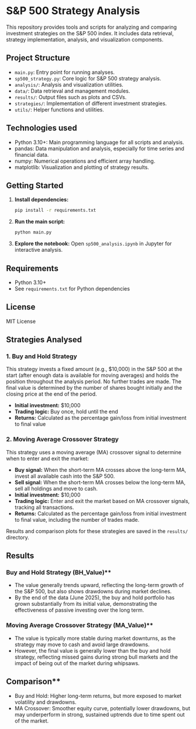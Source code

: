# S&P 500 Strategy Analysis

This repository provides tools and scripts for analyzing and comparing investment strategies on the S&P 500 index. It includes data retrieval, strategy implementation, analysis, and visualization components.

## Project Structure

- `main.py`: Entry point for running analyses.
- `sp500_strategy.py`: Core logic for S&P 500 strategy analysis.
- `analysis/`: Analysis and visualization utilities.
- `data/`: Data retrieval and management modules.
- `results/`: Output files such as plots and CSVs.
- `strategies/`: Implementation of different investment strategies.
- `utils/`: Helper functions and utilities.

## Technologies used

- Python 3.10+: Main programming language for all scripts and analysis.
- pandas: Data manipulation and analysis, especially for time series and financial data.
- numpy: Numerical operations and efficient array handling.
- matplotlib: Visualization and plotting of strategy results.

## Getting Started

1. **Install dependencies:**
   ```bash
   pip install -r requirements.txt
   ```
2. **Run the main script:**
   ```bash
   python main.py
   ```
3. **Explore the notebook:**
   Open `sp500_analysis.ipynb` in Jupyter for interactive analysis.

## Requirements
- Python 3.10+
- See `requirements.txt` for Python dependencies

## License
MIT License

## Strategies Analysed

### 1. Buy and Hold Strategy

This strategy invests a fixed amount (e.g., $10,000) in the S&P 500 at the start (after enough data is available for moving averages) and holds the position throughout the analysis period. No further trades are made. The final value is determined by the number of shares bought initially and the closing price at the end of the period.

- **Initial investment:** $10,000
- **Trading logic:** Buy once, hold until the end
- **Returns:** Calculated as the percentage gain/loss from initial investment to final value

### 2. Moving Average Crossover Strategy

This strategy uses a moving average (MA) crossover signal to determine when to enter and exit the market:

- **Buy signal:** When the short-term MA crosses above the long-term MA, invest all available cash into the S&P 500.
- **Sell signal:** When the short-term MA crosses below the long-term MA, sell all holdings and move to cash.
- **Initial investment:** $10,000
- **Trading logic:** Enter and exit the market based on MA crossover signals, tracking all transactions.
- **Returns:** Calculated as the percentage gain/loss from initial investment to final value, including the number of trades made.

Results and comparison plots for these strategies are saved in the `results/` directory.

## Results

### Buy and Hold Strategy (BH_Value)**

- The value generally trends upward, reflecting the long-term growth of the S&P 500, but also shows drawdowns during market declines.
- By the end of the data (June 2025), the buy and hold portfolio has grown substantially from its initial value, demonstrating the effectiveness of passive investing over the long term.

### Moving Average Crossover Strategy (MA_Value)**

- The value is typically more stable during market downturns, as the strategy may move to cash and avoid large drawdowns.
- However, the final value is generally lower than the buy and hold strategy, reflecting missed gains during strong bull markets and the impact of being out of the market during whipsaws.

## Comparison**

- Buy and Hold: Higher long-term returns, but more exposed to market volatility and drawdowns.
- MA Crossover: Smoother equity curve, potentially lower drawdowns, but may underperform in strong, sustained uptrends due to time spent out of the market.